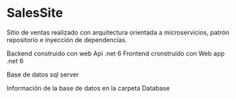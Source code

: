 # SalesSite 

Sitio de ventas realizado con arquitectura orientada a microservicios, patrón repositorio e inyección de dependencias.  


Backend construido con web Api .net 6
Frontend cronstruido con Web app .net 6

Base de datos sql server

Información de la base de datos en la carpeta Database
